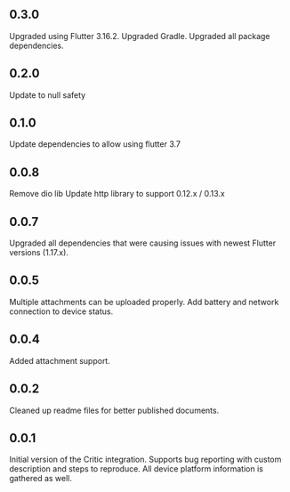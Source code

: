 ## 0.3.0

Upgraded using Flutter 3.16.2.
Upgraded Gradle.
Upgraded all package dependencies.

## 0.2.0

Update to null safety

## 0.1.0

Update dependencies to allow using flutter 3.7

## 0.0.8

Remove dio lib
Update http library to support 0.12.x / 0.13.x

## 0.0.7

Upgraded all dependencies that were causing issues with newest Flutter versions (1.17.x).

## 0.0.5

Multiple attachments can be uploaded properly. Add battery and network connection to device status.

## 0.0.4

Added attachment support.

## 0.0.2

Cleaned up readme files for better published documents.

## 0.0.1

Initial version of the Critic integration. Supports bug reporting with custom description and steps to reproduce. All device platform information is gathered as well.
